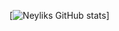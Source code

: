 [![Neyliks GitHub stats](https://github-readme-stats.vercel.app/api?username=neyliks&show_icons=true&theme=tokyonight)]
